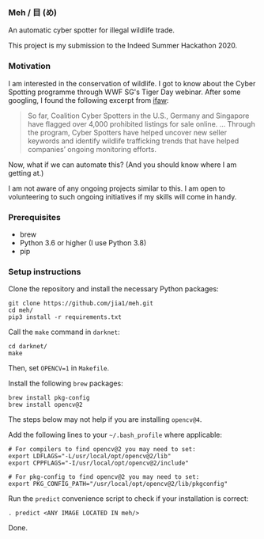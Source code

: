 ### Meh / 目 (め)

An automatic cyber spotter for illegal wildlife trade.

This project is my submission to the Indeed Summer Hackathon 2020.

### Motivation

I am interested in the conservation of wildlife. I got to know about the Cyber Spotting programme through WWF SG's Tiger Day webinar. After some googling, I found the following excerpt from [ifaw](https://www.ifaw.org/press-releases/tech-companies-wildlife-trafficking-online):

> So far, Coalition Cyber Spotters in the U.S., Germany and Singapore have flagged over 4,000 prohibited listings for sale online. … Through the program, Cyber Spotters have helped uncover new seller keywords and identify wildlife trafficking trends that have helped companies’ ongoing monitoring efforts.

Now, what if we can automate this? (And you should know where I am getting at.)

I am not aware of any ongoing projects similar to this. I am open to volunteering to such ongoing initiatives if my skills will come in handy.

### Prerequisites

- brew
- Python 3.6 or higher (I use Python 3.8)
- pip

### Setup instructions

Clone the repository and install the necessary Python packages:
```
git clone https://github.com/jia1/meh.git
cd meh/
pip3 install -r requirements.txt
```

Call the `make` command in `darknet`:
```
cd darknet/
make
```
Then, set `OPENCV=1` in `Makefile`.

Install the following `brew` packages:
```
brew install pkg-config
brew install opencv@2
```

The steps below may not help if you are installing `opencv@4`.

Add the following lines to your `~/.bash_profile` where applicable:

```
# For compilers to find opencv@2 you may need to set:
export LDFLAGS="-L/usr/local/opt/opencv@2/lib"
export CPPFLAGS="-I/usr/local/opt/opencv@2/include"

# For pkg-config to find opencv@2 you may need to set:
export PKG_CONFIG_PATH="/usr/local/opt/opencv@2/lib/pkgconfig"
```

Run the `predict` convenience script to check if your installation is correct:
```
. predict <ANY IMAGE LOCATED IN meh/>
```

Done.
